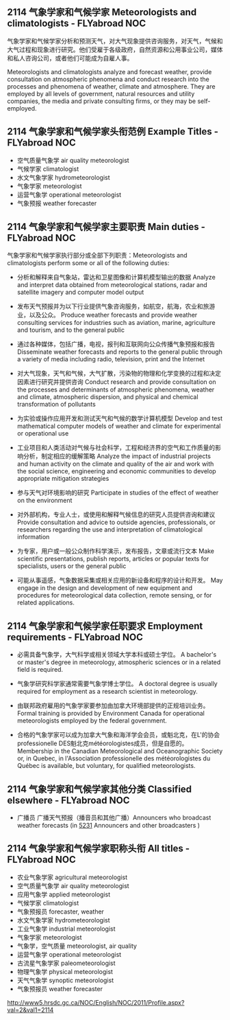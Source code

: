 ## 2114 气象学家和气候学家 Meteorologists and climatologists - FLYabroad NOC

气象学家和气候学家分析和预测天气，对大气现象提供咨询服务，对天气，气候和大气过程和现象进行研究。他们受雇于各级政府，自然资源和公用事业公司，媒体和私人咨询公司，或者他们可能成为自雇人事。

Meteorologists and climatologists analyze and forecast weather, provide consultation on atmospheric phenomena and conduct research into the processes and phenomena of weather, climate and atmosphere. They are employed by all levels of government, natural resources and utility companies, the media and private consulting firms, or they may be self-employed.

## 2114 气象学家和气候学家头衔范例 Example Titles - FLYabroad NOC

* 空气质量气象学 air quality meteorologist
* 气候学家 climatologist
* 水文气象学家 hydrometeorologist
* 气象学家 meteorologist
* 运营气象学 operational meteorologist
* 气象预报 weather forecaster

## 2114 气象学家和气候学家主要职责 Main duties - FLYabroad NOC

气象学家和气候学家执行部分或全部下列职责：Meteorologists and climatologists perform some or all of the following duties:

* 分析和解释来自气象站，雷达和卫星图像和计算机模型输出的数据
Analyze and interpret data obtained from meteorological stations, radar and satellite imagery and computer model output

* 发布天气预报并为以下行业提供气象咨询服务，如航空，航海，农业和旅游业，以及公众。
Produce weather forecasts and provide weather consulting services for industries such as aviation, marine, agriculture and tourism, and to the general public

* 通过各种媒体，包括广播，电视，报刊和互联网向公众传播气象预报和报告
Disseminate weather forecasts and reports to the general public through a variety of media including radio, television, print and the Internet

* 对大气现象，天气和气候，大气扩散，污染物的物理和化学变换的过程和决定因素进行研究并提供咨询
Conduct research and provide consultation on the processes and determinants of atmospheric phenomena, weather and climate, atmospheric dispersion, and physical and chemical transformation of pollutants

* 为实验或操作应用开发和测试天气和气候的数学计算机模型
Develop and test mathematical computer models of weather and climate for experimental or operational use

* 工业项目和人类活动对气候与社会科学，工程和经济界的空气和工作质量的影响分析，制定相应的缓解策略
Analyze the impact of industrial projects and human activity on the climate and quality of the air and work with the social science, engineering and economic communities to develop appropriate mitigation strategies

* 参与天气对环境影响的研究
Participate in studies of the effect of weather on the environment

* 对外部机构，专业人士，或使用和解释气候信息的研究人员提供咨询和建议
Provide consultation and advice to outside agencies, professionals, or researchers regarding the use and interpretation of climatological information

* 为专家，用户或一般公众制作科学演示，发布报告，文章或流行文本
Make scientific presentations, publish reports, articles or popular texts for specialists, users or the general public

* 可能从事遥感，气象数据采集或相关应用的新设备和程序的设计和开发。
May engage in the design and development of new equipment and procedures for meteorological data collection, remote sensing, or for related applications.

## 2114 气象学家和气候学家任职要求 Employment requirements - FLYabroad NOC

* 必需具备气象学，大气科学或相关领域大学本科或硕士学位。
A bachelor's or master's degree in meteorology, atmospheric sciences or in a related field is required.

* 气象学研究科学家通常需要气象学博士学位。
A doctoral degree is usually required for employment as a research scientist in meteorology.

* 由联邦政府雇用的气象学家要参加由加拿大环境部提供的正规培训业务。
Formal training is provided by Environment Canada for operational meteorologists employed by the federal government.

* 合格的气象学家可以成为加拿大气象和海洋学会会员，或魁北克，在L'的协会professionelle DES魁北克météorologistes成员，但是自愿的。
Membership in the Canadian Meteorological and Oceanographic Society or, in Quebec, in l'Association professionelle des météorologistes du Québec is available, but voluntary, for qualified meteorologists.

## 2114 气象学家和气候学家其他分类 Classified elsewhere - FLYabroad NOC

* 广播员 广播天气预报（播音员和其他广播）Announcers who broadcast weather forecasts (in [5231](5231) Announcers and other broadcasters )

## 2114 气象学家和气候学家职称头衔 All titles - FLYabroad NOC

* 农业气象学家 agricultural meteorologist
* 空气质量气象学 air quality meteorologist
* 应用气象学 applied meteorologist
* 气候学家 climatologist
* 气象预报员 forecaster, weather
* 水文气象学家 hydrometeorologist
* 工业气象学 industrial meteorologist
* 气象学家 meteorologist
* 气象学，空气质量 meteorologist, air quality
* 运营气象学 operational meteorologist
* 古流星气象学家 paleometeorologist
* 物理气象学 physical meteorologist
* 天气气象学 synoptic meteorologist
* 气象预报员 weather forecaster

http://www5.hrsdc.gc.ca/NOC/English/NOC/2011/Profile.aspx?val=2&val1=2114